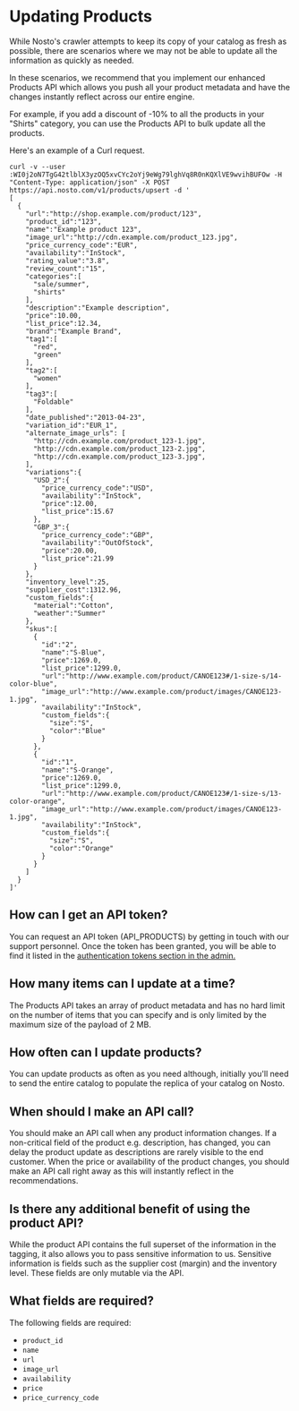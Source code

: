 # Updating Products

While Nosto's crawler attempts to keep its copy of your catalog as fresh as possible, there are scenarios where we may not be able to update all the information as quickly as needed.

In these scenarios, we recommend that you implement our enhanced Products API which allows you push all your product metadata and have the changes instantly reflect across our entire engine.

For example, if you add a discount of -10% to all the products in your "Shirts" category, you can use the Products API to bulk update all the products.

Here's an example of a Curl request.

```text
curl -v --user :WI0j2oN7TgG42tlblX3yzOQ5xvCYc2oYj9eWg79lghVq8R0nKQXlVE9wvihBUFOw -H "Content-Type: application/json" -X POST https://api.nosto.com/v1/products/upsert -d '
[
  {
    "url":"http://shop.example.com/product/123",
    "product_id":"123",
    "name":"Example product 123",
    "image_url":"http://cdn.example.com/product_123.jpg",
    "price_currency_code":"EUR",
    "availability":"InStock",
    "rating_value":"3.8",
    "review_count":"15",
    "categories":[
      "sale/summer",
      "shirts"
    ],
    "description":"Example description",
    "price":10.00,
    "list_price":12.34,
    "brand":"Example Brand",
    "tag1":[
      "red",
      "green"
    ],
    "tag2":[
      "women"
    ],
    "tag3":[
      "Foldable"
    ],
    "date_published":"2013-­04-­23",
    "variation_id":"EUR_1",
    "alternate_image_urls": [
      "http://cdn.example.com/product_123-1.jpg",
      "http://cdn.example.com/product_123-2.jpg",
      "http://cdn.example.com/product_123-3.jpg",
    ],
    "variations":{
      "USD_2":{
        "price_currency_code":"USD",
        "availability":"InStock",
        "price":12.00,
        "list_price":15.67
      },
      "GBP_3":{
        "price_currency_code":"GBP",
        "availability":"OutOfStock",
        "price":20.00,
        "list_price":21.99
      }
    },
    "inventory_level":25,
    "supplier_cost":1312.96,
    "custom_fields":{
      "material":"Cotton",
      "weather":"Summer"
    },
    "skus":[
      {
        "id":"2",
        "name":"S-Blue",
        "price":1269.0,
        "list_price":1299.0,
        "url":"http://www.example.com/product/CANOE123#/1-size-s/14-color-blue",
        "image_url":"http://www.example.com/product/images/CANOE123-1.jpg",
        "availability":"InStock",
        "custom_fields":{
          "size":"S",
          "color":"Blue"
        }
      },
      {
        "id":"1",
        "name":"S-Orange",
        "price":1269.0,
        "list_price":1299.0,
        "url":"http://www.example.com/product/CANOE123#/1-size-s/13-color-orange",
        "image_url":"http://www.example.com/product/images/CANOE123-1.jpg",
        "availability":"InStock",
        "custom_fields":{
          "size":"S",
          "color":"Orange"
        }
      }
    ]
  }
]'
```

## How can I get an API token?

You can request an API token \(API\_PRODUCTS\) by getting in touch with our support personnel. Once the token has been granted, you will be able to find it listed in the [authentication tokens section in the admin.](https://help.nosto.com/settings-and-troubleshooting-faq/settings-authentication-tokens)

## How many items can I update at a time?

The Products API takes an array of product metadata and has no hard limit on the number of items that you can specify and is only limited by the maximum size of the payload of 2 MB.

## How often can I update products?

You can update products as often as you need although, initially you'll need to send the entire catalog to populate the replica of your catalog on Nosto.

## When should I make an API call?

You should make an API call when any product information changes. If a non-critical field of the product e.g. description, has changed, you can delay the product update as descriptions are rarely visible to the end customer. When the price or availability of the product changes, you should make an API call right away as this will instantly reflect in the recommendations.

## Is there any additional benefit of using the product API?

While the product API contains the full superset of the information in the tagging, it also allows you to pass sensitive information to us. Sensitive information is fields such as the supplier cost \(margin\) and the inventory level. These fields are only mutable via the API.

## What fields are required?

The following fields are required:
* `product_id`
* `name`
* `url`
* `image_url`
* `availability`
* `price`
* `price_currency_code`
</div>
